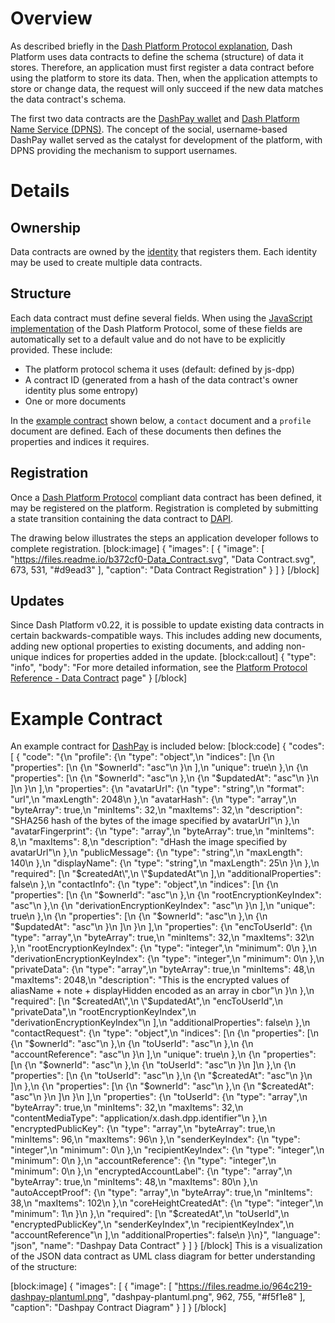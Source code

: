 # Overview

As described briefly in the [Dash Platform Protocol explanation](explanation-platform-protocol#data-contract), Dash Platform uses data contracts to define the schema (structure) of data it stores. Therefore, an application must first register a data contract before using the platform to store its data. Then, when the application attempts to store or change data, the request will only succeed if the new data matches the data contract's schema.

The first two data contracts are the [DashPay wallet](https://www.dash.org/dashpay/) and [Dash Platform Name Service (DPNS)](explanation-dpns). The concept of the social, username-based DashPay wallet served as the catalyst for development of the platform, with DPNS providing the mechanism to support usernames.

# Details

## Ownership

Data contracts are owned by the [identity](explanation-identity) that registers them. Each identity may be used to create multiple data contracts.

## Structure

Each data contract must define several fields. When using the [JavaScript implementation](https://github.com/dashevo/platform/tree/master/packages/js-dpp) of the Dash Platform Protocol, some of these fields are automatically set to a default value and do not have to be explicitly provided. These include:
 - The platform protocol schema it uses (default: defined by js-dpp)
 - A contract ID (generated from a hash of the data contract's owner identity plus some entropy)
 - One or more documents

In the [example contract](#example-contract) shown below, a `contact` document and a `profile` document are defined. Each of these documents then defines the properties and indices it requires.

## Registration

Once a [Dash Platform Protocol](explanation-platform-protocol) compliant data contract has been defined, it may be registered on the platform. Registration is completed by submitting a state transition containing the data contract to [DAPI](explanation-dapi).

The drawing below illustrates the steps an application developer follows to complete registration.
[block:image]
{
  "images": [
    {
      "image": [
        "https://files.readme.io/b372cf0-Data_Contract.svg",
        "Data Contract.svg",
        673,
        531,
        "#d9ead3"
      ],
      "caption": "Data Contract Registration"
    }
  ]
}
[/block]
## Updates

Since Dash Platform v0.22, it is possible to update existing data contracts in certain backwards-compatible ways. This includes adding new documents, adding new optional properties to existing documents, and adding non-unique indices for properties added in the update.
[block:callout]
{
  "type": "info",
  "body": "For more detailed information, see the [Platform Protocol Reference - Data Contract](platform-protocol-reference-data-contract) page"
}
[/block]
# Example Contract

An example contract for [DashPay](https://github.com/dashevo/platform/blob/master/packages/dashpay-contract/schema/dashpay.schema.json) is included below:
[block:code]
{
  "codes": [
    {
      "code": "{\n  \"profile\": {\n    \"type\": \"object\",\n    \"indices\": [\n      {\n        \"properties\": [\n          {\n            \"$ownerId\": \"asc\"\n          }\n        ],\n        \"unique\": true\n      },\n      {\n        \"properties\": [\n          {\n            \"$ownerId\": \"asc\"\n          },\n          {\n            \"$updatedAt\": \"asc\"\n          }\n        ]\n      }\n    ],\n    \"properties\": {\n      \"avatarUrl\": {\n        \"type\": \"string\",\n        \"format\": \"url\",\n        \"maxLength\": 2048\n      },\n      \"avatarHash\": {\n        \"type\": \"array\",\n        \"byteArray\": true,\n        \"minItems\": 32,\n        \"maxItems\": 32,\n        \"description\": \"SHA256 hash of the bytes of the image specified by avatarUrl\"\n      },\n      \"avatarFingerprint\": {\n        \"type\": \"array\",\n        \"byteArray\": true,\n        \"minItems\": 8,\n        \"maxItems\": 8,\n        \"description\": \"dHash the image specified by avatarUrl\"\n      },\n      \"publicMessage\": {\n        \"type\": \"string\",\n        \"maxLength\": 140\n      },\n      \"displayName\": {\n        \"type\": \"string\",\n        \"maxLength\": 25\n      }\n    },\n    \"required\": [\n      \"$createdAt\",\n      \"$updatedAt\"\n    ],\n    \"additionalProperties\": false\n  },\n  \"contactInfo\": {\n    \"type\": \"object\",\n    \"indices\": [\n      {\n        \"properties\": [\n          {\n            \"$ownerId\": \"asc\"\n          },\n          {\n            \"rootEncryptionKeyIndex\": \"asc\"\n          },\n          {\n            \"derivationEncryptionKeyIndex\": \"asc\"\n          }\n        ],\n        \"unique\": true\n      },\n      {\n        \"properties\": [\n          {\n            \"$ownerId\": \"asc\"\n          },\n          {\n            \"$updatedAt\": \"asc\"\n          }\n        ]\n      }\n    ],\n    \"properties\": {\n      \"encToUserId\": {\n        \"type\": \"array\",\n        \"byteArray\": true,\n        \"minItems\": 32,\n        \"maxItems\": 32\n      },\n      \"rootEncryptionKeyIndex\": {\n        \"type\": \"integer\",\n        \"minimum\": 0\n      },\n      \"derivationEncryptionKeyIndex\": {\n        \"type\": \"integer\",\n        \"minimum\": 0\n      },\n      \"privateData\": {\n        \"type\": \"array\",\n        \"byteArray\": true,\n        \"minItems\": 48,\n        \"maxItems\": 2048,\n        \"description\": \"This is the encrypted values of aliasName + note + displayHidden encoded as an array in cbor\"\n      }\n    },\n    \"required\": [\n      \"$createdAt\",\n      \"$updatedAt\",\n      \"encToUserId\",\n      \"privateData\",\n      \"rootEncryptionKeyIndex\",\n      \"derivationEncryptionKeyIndex\"\n    ],\n    \"additionalProperties\": false\n  },\n  \"contactRequest\": {\n    \"type\": \"object\",\n    \"indices\": [\n      {\n        \"properties\": [\n          {\n            \"$ownerId\": \"asc\"\n          },\n          {\n            \"toUserId\": \"asc\"\n          },\n          {\n            \"accountReference\": \"asc\"\n          }\n        ],\n        \"unique\": true\n      },\n      {\n        \"properties\": [\n          {\n            \"$ownerId\": \"asc\"\n          },\n          {\n            \"toUserId\": \"asc\"\n          }\n        ]\n      },\n      {\n        \"properties\": [\n          {\n            \"toUserId\": \"asc\"\n          },\n          {\n            \"$createdAt\": \"asc\"\n          }\n        ]\n      },\n      {\n        \"properties\": [\n          {\n            \"$ownerId\": \"asc\"\n          },\n          {\n            \"$createdAt\": \"asc\"\n          }\n        ]\n      }\n    ],\n    \"properties\": {\n      \"toUserId\": {\n        \"type\": \"array\",\n        \"byteArray\": true,\n        \"minItems\": 32,\n        \"maxItems\": 32,\n        \"contentMediaType\": \"application/x.dash.dpp.identifier\"\n      },\n      \"encryptedPublicKey\": {\n        \"type\": \"array\",\n        \"byteArray\": true,\n        \"minItems\": 96,\n        \"maxItems\": 96\n      },\n      \"senderKeyIndex\": {\n        \"type\": \"integer\",\n        \"minimum\": 0\n      },\n      \"recipientKeyIndex\": {\n        \"type\": \"integer\",\n        \"minimum\": 0\n      },\n      \"accountReference\": {\n        \"type\": \"integer\",\n        \"minimum\": 0\n      },\n      \"encryptedAccountLabel\": {\n        \"type\": \"array\",\n        \"byteArray\": true,\n        \"minItems\": 48,\n        \"maxItems\": 80\n      },\n      \"autoAcceptProof\": {\n        \"type\": \"array\",\n        \"byteArray\": true,\n        \"minItems\": 38,\n        \"maxItems\": 102\n      },\n      \"coreHeightCreatedAt\": {\n        \"type\": \"integer\",\n        \"minimum\": 1\n      }\n    },\n    \"required\": [\n      \"$createdAt\",\n      \"toUserId\",\n      \"encryptedPublicKey\",\n      \"senderKeyIndex\",\n      \"recipientKeyIndex\",\n      \"accountReference\"\n    ],\n    \"additionalProperties\": false\n  }\n}",
      "language": "json",
      "name": "Dashpay Data Contract"
    }
  ]
}
[/block]
This is a visualization of the JSON data contract as UML class diagram for better understanding of the structure:

[block:image]
{
  "images": [
    {
      "image": [
        "https://files.readme.io/964c219-dashpay-plantuml.png",
        "dashpay-plantuml.png",
        962,
        755,
        "#f5f1e8"
      ],
      "caption": "Dashpay Contract Diagram"
    }
  ]
}
[/block]
